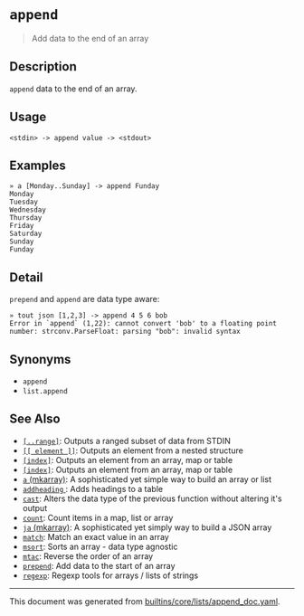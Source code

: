 # `append`

> Add data to the end of an array

## Description

`append` data to the end of an array.

## Usage

```
<stdin> -> append value -> <stdout>
```

## Examples

```
» a [Monday..Sunday] -> append Funday
Monday
Tuesday
Wednesday
Thursday
Friday
Saturday
Sunday
Funday
```

## Detail

`prepend` and `append` are data type aware:

```
» tout json [1,2,3] -> append 4 5 6 bob
Error in `append` (1,22): cannot convert 'bob' to a floating point number: strconv.ParseFloat: parsing "bob": invalid syntax
```

## Synonyms

* `append`
* `list.append`


## See Also

* [`[..range]`](../parser/range.md):
  Outputs a ranged subset of data from STDIN
* [`[[ element ]]`](../parser/element.md):
  Outputs an element from a nested structure
* [`[index]`](../parser/item-index.md):
  Outputs an element from an array, map or table
* [`[index]`](../parser/item-index.md):
  Outputs an element from an array, map or table
* [`a` (mkarray)](../commands/a.md):
  A sophisticated yet simple way to build an array or list
* [`addheading` ](../commands/addheading.md):
  Adds headings to a table
* [`cast`](../commands/cast.md):
  Alters the data type of the previous function without altering it's output
* [`count`](../commands/count.md):
  Count items in a map, list or array
* [`ja` (mkarray)](../commands/ja.md):
  A sophisticated yet simply way to build a JSON array
* [`match`](../commands/match.md):
  Match an exact value in an array
* [`msort`](../commands/msort.md):
  Sorts an array - data type agnostic
* [`mtac`](../commands/mtac.md):
  Reverse the order of an array
* [`prepend`](../commands/prepend.md):
  Add data to the start of an array
* [`regexp`](../commands/regexp.md):
  Regexp tools for arrays / lists of strings

<hr/>

This document was generated from [builtins/core/lists/append_doc.yaml](https://github.com/lmorg/murex/blob/master/builtins/core/lists/append_doc.yaml).
